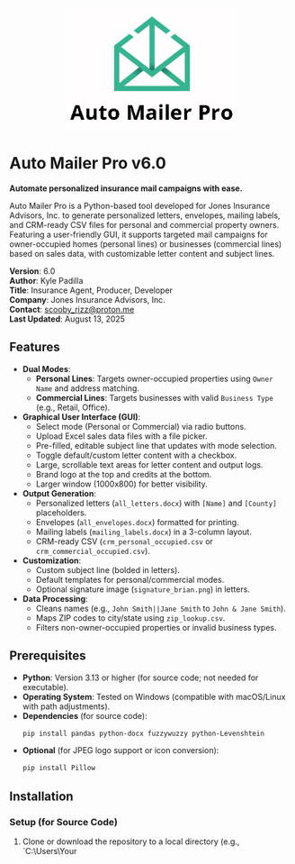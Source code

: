   <p align="center">
    <img src="logo.png" alt="Auto Mailer Pro Logo" width="300">
  </p>

  # Auto Mailer Pro v6.0

  **Automate personalized insurance mail campaigns with ease.**

  Auto Mailer Pro is a Python-based tool developed for Jones Insurance Advisors, Inc. to generate personalized letters, envelopes, mailing labels, and CRM-ready CSV files for personal and commercial property owners. Featuring a user-friendly GUI, it supports targeted mail campaigns for owner-occupied homes (personal lines) or businesses (commercial lines) based on sales data, with customizable letter content and subject lines.

  **Version**: 6.0  
  **Author**: Kyle Padilla  
  **Title**: Insurance Agent, Producer, Developer   
  **Company**: Jones Insurance Advisors, Inc.  
  **Contact**: scooby_rizz@proton.me  
  **Last Updated**: August 13, 2025

  ## Features

  - **Dual Modes**:
    - **Personal Lines**: Targets owner-occupied properties using `Owner Name` and address matching.
    - **Commercial Lines**: Targets businesses with valid `Business Type` (e.g., Retail, Office).
  - **Graphical User Interface (GUI)**:
    - Select mode (Personal or Commercial) via radio buttons.
    - Upload Excel sales data files with a file picker.
    - Pre-filled, editable subject line that updates with mode selection.
    - Toggle default/custom letter content with a checkbox.
    - Large, scrollable text areas for letter content and output logs.
    - Brand logo at the top and credits at the bottom.
    - Larger window (1000x800) for better visibility.
  - **Output Generation**:
    - Personalized letters (`all_letters.docx`) with `[Name]` and `[County]` placeholders.
    - Envelopes (`all_envelopes.docx`) formatted for printing.
    - Mailing labels (`mailing_labels.docx`) in a 3-column layout.
    - CRM-ready CSV (`crm_personal_occupied.csv` or `crm_commercial_occupied.csv`).
  - **Customization**:
    - Custom subject line (bolded in letters).
    - Default templates for personal/commercial modes.
    - Optional signature image (`signature_brian.png`) in letters.
  - **Data Processing**:
    - Cleans names (e.g., `John Smith||Jane Smith` to `John & Jane Smith`).
    - Maps ZIP codes to city/state using `zip_lookup.csv`.
    - Filters non-owner-occupied properties or invalid business types.

  ## Prerequisites

  - **Python**: Version 3.13 or higher (for source code; not needed for executable).
  - **Operating System**: Tested on Windows (compatible with macOS/Linux with path adjustments).
  - **Dependencies** (for source code):
    ```bash
    pip install pandas python-docx fuzzywuzzy python-Levenshtein
    ```
  - **Optional** (for JPEG logo support or icon conversion):
    ```bash
    pip install Pillow
    ```

  ## Installation

  ### Setup (for Source Code)
  1. Clone or download the repository to a local directory (e.g., `C:\Users\Your

<!-- 
# Auto Mailer Pro
**Author:** Kyle Padilla  
**Contact:** scooby_rizz@protonmail.com  
**GitHub:** [scoobyrizz-py](https://github.com/scoobyrizz-py)
---


## 📚 Table of Contents
- [Overview](#overview)
- [Credits and Disclosure](#credits-and-disclosure)
- [Requirements](#requirements)
- [Installation](#installation)
- [Configuration](#configuration)
- [Usage](#usage)
- [Files and Dependencies](#files-and-dependencies)
- [Notes](#notes)

---

## 📖 Overview
This Python script processes sales data from an Excel file to generate personalized letters, envelopes, and mailing labels for owner-occupied properties.

It is designed for businesses to automate outreach to homeowners, using public data such as:

- Property addresses
- Sale dates
- Sale prices

**Key Features:**
- Cleans and formats owner names.
- Checks if a property is owner-occupied using fuzzy string matching.
- Generates:
  - Letters (`.docx`)
  - Envelopes (`.docx`)
  - Mailing Labels (`.docx`)
- Exports owner-occupied data to a CRM-compatible CSV file.

---

## 🤝 Credits and Disclosure
This script was developed by **Kyle Padilla** with assistance from AI tools such as **Grok (xAI)** and **ChatGPT (Model GPT-5)** for code structure, documentation, and optimization.  
While AI provided support, the core logic and customizations were implemented by the author.

---

## ⚙️ Requirements
**Python Version:** 3.6+  

**Required Libraries:**
```bash
pip install pandas python-docx fuzzywuzzy python-Levenshtein
```

**Built-in Modules Used:**
- (`os`)
- (`datetime`)
- (`csv`)

## 💻 Installation
1. Install Python
2. Install Dependencies
```bash
pip install pandas python-docx fuzzywuzzy python-Levenshtein
```
3. Prepare Input Files
- Excel file with sales data
- ZIP code lookup CSV file
- Optional images (e.g., signature, logo)

---

## 🛠 Configuration
Edit the CONFIG section at the top of the script to set:

| Variable          | Description                  | Example                          |
|-------------------|------------------------------|---------------------------------|
| `EXCEL_FILE`      | Path to Excel sales data     | `"sales_data.xlsx"`             |
| `ZIP_LOOKUP_FILE` | ZIP to city/state CSV file   | `"zip_lookup.csv"`              |
| `LOGO_PATH`       | Path to logo image           | `"logo.png"`                   |
| `YOUR_NAME`       | Your full name               | `"Brian Jones"`                |
| `YOUR_TITLE`      | Your job title               | `"Vice President"`             |
| `YOUR_CO`         | Your company name            | `"Jones Insurance Advisors, Inc"` |
| `YOUR_PHONE`      | Your phone number            | `"(772) 569-6802"`             |
| `YOUR_EMAIL`      | Your email address           | `"Brian@jonesia.com"`          |
| `YOUR_ADDRESS`    | Your full mailing address    | `"3885 20th Street,\nVero Beach, FL 32960"` |
| `YOUR_WEB`        | Your website URL             | `"www.jonesinsuranceadvisors.com"` |
| `YOUR_RETURN_ADDRESS` | Return address formatted from above | `f"{YOUR_NAME}\n{YOUR_ADDRESS}"` |

---

## Usage

1. **Prepare Input Files**

   - Your Excel file (e.g., `sales_data.xlsx`) must contain these columns:
     - `Owner Name`
     - `Address`
     - `Site Zip Code`
     - `Mailing Address`
     - `Sale Date`
     - `Sale Price`
   
   - Your ZIP lookup CSV file (e.g., `zip_lookup.csv`) must have these columns:
     - `zip`
     - `city`
     - `state`
   
   - Place optional images like `signature_brian.png` or `logo.png` in the script directory.

2. **Run the Script**

   Open a terminal or command prompt and navigate to the folder containing the script:

   ```bash
   cd path/to/your/script
   python generate_correspondence.py
The script will:

- Filter out non-owner-occupied properties
- Generate all output files

---

### Review Output Files

| File                    | Description                      |
|-------------------------|--------------------------------|
| `all_letters.docx`       | Personalized letters            |
| `all_envelopes.docx`     | Envelopes with formatted addresses |
| `mailing_labels.docx`    | Avery label sheet format        |
| `crm_owner_occupied.csv` | Data for CRM import             |

---

## Files and Dependencies

### Input Files

- `sales_data.xlsx` — Sales property data
- `zip_lookup.csv` — ZIP to city/state mapping
- `signature_brian.png` — Signature image for letters (optional)
- `logo.png` — Company logo (optional)

### Output Files

- `all_letters.docx`
- `all_envelopes.docx`
- `mailing_labels.docx`
- `crm_owner_occupied.csv`

---

## Notes

- Always double-check file paths in the CONFIG section.
- Envelopes and labels are formatted for standard #10 envelopes and Avery 5160 labels.
- To change spacing or formatting, adjust the layout settings in the script.
